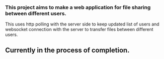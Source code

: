 ### This project aims to make a web application for file sharing between different users.

This uses http polling with the server side to keep updated list of users and websocket connection with the server to transfer files between different users.

## Currently in the process of completion.
